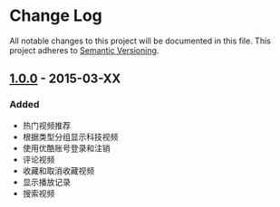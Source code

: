 # Change Log
All notable changes to this project will be documented in this file.
This project adheres to [Semantic Versioning](http://semver.org/).

## [1.0.0] - 2015-03-XX
### Added
- 热门视频推荐
- 根据类型分组显示科技视频
- 使用优酷账号登录和注销
- 评论视频
- 收藏和取消收藏视频
- 显示播放记录
- 搜索视频

[1.0.0]: https://github.com/OptimalOrange/CoolTechnologies/compare/8fada1475dc7a2ff179e3809650233fc2820c0fc...master
